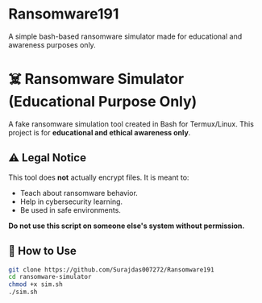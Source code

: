 # Ransomware191
A simple bash-based ransomware simulator made for educational and awareness purposes only.

# ☠️ Ransomware Simulator (Educational Purpose Only)

A fake ransomware simulation tool created in Bash for Termux/Linux. This project is for **educational and ethical awareness only**.

## ⚠️ Legal Notice
This tool does **not** actually encrypt files. It is meant to:
- Teach about ransomware behavior.
- Help in cybersecurity learning.
- Be used in safe environments.

**Do not use this script on someone else's system without permission.**

## 🔧 How to Use

```bash
git clone https://github.com/Surajdas007272/Ransomware191
cd ransomware-simulator
chmod +x sim.sh
./sim.sh
```
